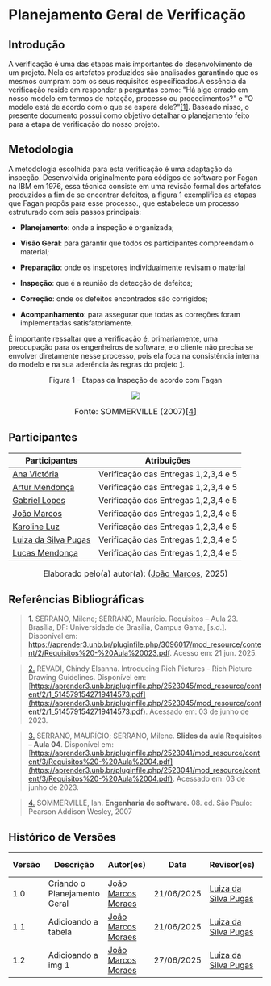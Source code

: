 # Planejamento Geral de Verificação

## Introdução

A verificação é uma das etapas mais importantes do desenvolvimento de um projeto. Nela os artefatos produzidos são analisados garantindo que os mesmos cumpram com os seus requisitos especificados.A essência da verificação reside em responder a perguntas como: "Há algo errado em nosso modelo em termos de notação, processo ou procedimentos?" e "O modelo está de acordo com o que se espera dele?"<a href="#REF1">[1]</a>. Baseado nisso, o presente documento possui como objetivo detalhar o planejamento feito para a etapa de verificação do nosso projeto.

## Metodologia

A metodologia escolhida para esta verificação é uma adaptação da inspeção. Desenvolvida originalmente para códigos de software por Fagan na IBM em 1976, essa técnica consiste em uma revisão formal dos artefatos produzidos a fim de se encontrar defeitos, a figura 1 exemplifica as etapas que Fagan propôs para esse processo., que estabelece um processo estruturado com seis passos principais: 

- **Planejamento**: onde a inspeção é organizada; 

- **Visão Geral**: para garantir que todos os participantes compreendam o material; 

- **Preparação**: onde os inspetores individualmente revisam o material

- **Inspeção**: que é a reunião de detecção de defeitos;

- **Correção**: onde os defeitos encontrados são corrigidos; 

- **Acompanhamento**: para assegurar que todas as correções foram implementadas satisfatoriamente. 

É importante ressaltar que a verificação é, primariamente, uma preocupação para os engenheiros de software, e o cliente não precisa se envolver diretamente nesse processo, pois ela foca na consistência interna do modelo e na sua aderência às regras do projeto <a href="#REF1">1</a>.

<p align="center"> Figura 1 - Etapas da Inspeção de acordo com Fagan </p>

<div style="text-align: center">
<img src="https://raw.githubusercontent.com/Requisitos-de-Software/2025.1-e-GDF/refs/heads/docs/artefato-reorganiza%C3%A7%C3%A3o/docs/assets/inspecao-fagan-e.png">
</div>

<font size="3"><p style="text-align: center"> Fonte: SOMMERVILLE (2007)<a id="anchor_4" href="#REF4">[4]</a></p></font>



## Participantes

| Participantes | Atribuições |
|--------|-----------|
|[Ana Victória](https://github.com/navicg)| Verificação das Entregas 1,2,3,4 e 5 |
|[Artur Mendonça](https://github.com/ArtyMend07)| Verificação das Entregas 1,2,3,4 e 5 |
|[Gabriel Lopes](https://github.com/BrzGab)| Verificação das Entregas 1,2,3,4 e 5 |
|[João Marcos](https://github.com/JJOAOMARCOSS)| Verificação das Entregas 1,2,3,4 e 5 |
|[Karoline Luz](https://github.com/KarolineLuz)| Verificação das Entregas 1,2,3,4 e 5 |
|[Luiza da Silva Pugas](https://github.com/Luizaxx)| Verificação das Entregas 1,2,3,4 e 5 |
|[Lucas Mendonça](https://github.com/lucasarruda9)| Verificação das Entregas 1,2,3,4 e 5 |


<font size="3"><p style="text-align: center"> Elaborado pelo(a) autor(a): ([João Marcos](https://github.com/JJOAOMARCOSS), 2025)</p></font>

## Referências Bibliográficas

> <a id="REF1">1.</a> SERRANO, Milene; SERRANO, Maurício. Requisitos – Aula 23. Brasília, DF: Universidade de Brasília, Campus Gama, [s.d.]. Disponível em: https://aprender3.unb.br/pluginfile.php/3096017/mod_resource/content/2/Requisitos%20-%20Aula%20023.pdf. Acesso em: 21 jun. 2025.

> <a id="REF2" href="#anchor_2">2.</a> REVADI, Chindy Elsanna. Introducing Rich Pictures - Rich Picture Drawing Guidelines. Disponível em: [https://aprender3.unb.br/pluginfile.php/2523045/mod_resource/content/2/1_5145791542719414573.pdf](https://aprender3.unb.br/pluginfile.php/2523045/mod_resource/content/2/1_5145791542719414573.pdf). Acessado em: 03 de junho de 2023.

> <a id="REF3" href="#anchor_3">3.</a> SERRANO, MAURÍCIO; SERRANO, Milene. **Slides da aula Requisitos – Aula 04**. Disponível em: [https://aprender3.unb.br/pluginfile.php/2523041/mod_resource/content/3/Requisitos%20-%20Aula%2004.pdf](https://aprender3.unb.br/pluginfile.php/2523041/mod_resource/content/3/Requisitos%20-%20Aula%2004.pdf). Acessado em: 03 de junho de 2023.

> <a id="REF4" href="#anchor_4">4.</a> SOMMERVILLE, Ian. **Engenharia de software.** 08. ed. São Paulo: Pearson Addison Wesley, 2007


## Histórico de Versões

| Versão | Descrição | Autor(es) | Data | Revisor(es) | Data de revisão |
|--------|-----------|-----------|------|-------------|-----------------|
| 1.0 | Criando o Planejamento Geral | [João Marcos Moraes](https://github.com/JJOAOMARCOSS) | 21/06/2025 | [Luiza da Silva Pugas](https://github.com/Luizaxx) | 21/06/2025 |
| 1.1 | Adicioando a tabela | [João Marcos Moraes](https://github.com/JJOAOMARCOSS) | 21/06/2025 | [Luiza da Silva Pugas](https://github.com/Luizaxx) | 21/06/2025 |
| 1.2 | Adicioando a img 1 | [João Marcos Moraes](https://github.com/JJOAOMARCOSS) | 27/06/2025 | [Luiza da Silva Pugas](https://github.com/Luizaxx) | 27/06/2025 |